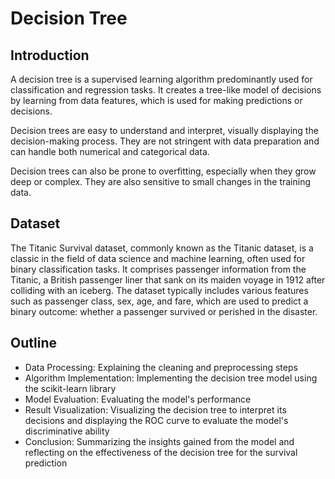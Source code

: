 # Decision Tree
## Introduction
A decision tree is a supervised learning algorithm predominantly used for classification and regression tasks. It creates a tree-like model of decisions by learning from data features, which is used for making predictions or decisions.

Decision trees are easy to understand and interpret, visually displaying the decision-making process. They are not stringent with data preparation and can handle both numerical and categorical data.

Decision trees can also be prone to overfitting, especially when they grow deep or complex. They are also sensitive to small changes in the training data.

## Dataset
The Titanic Survival dataset, commonly known as the Titanic dataset, is a classic in the field of data science and machine learning, often used for binary classification tasks. It comprises passenger information from the Titanic, a British passenger liner that sank on its maiden voyage in 1912 after colliding with an iceberg. The dataset typically includes various features such as passenger class, sex, age, and fare, which are used to predict a binary outcome: whether a passenger survived or perished in the disaster. 

## Outline
- Data Processing: Explaining the cleaning and preprocessing steps
- Algorithm Implementation: Implementing the decision tree model using the scikit-learn library
- Model Evaluation: Evaluating the model's performance
- Result Visualization: Visualizing the decision tree to interpret its decisions and displaying the ROC curve to evaluate the model's discriminative ability
- Conclusion: Summarizing the insights gained from the model and reflecting on the effectiveness of the decision tree for the survival prediction


